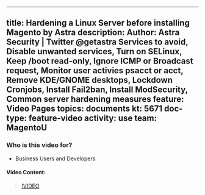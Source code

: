 
---
title: Hardening a Linux Server before installing Magento by Astra
description: Author: Astra Security  |  Twitter @getastra 
Services to avoid, Disable unwanted services, Turn on SELinux, Keep /boot read-only, Ignore ICMP or Broadcast request, Monitor user activies psacct or acct, Remove KDE/GNOME desktops, Lockdown Cronjobs, Install Fail2ban, Install ModSecurity, Common server hardening measures
feature: Video Pages
topics: documents
kt: 5671
doc-type: feature-video
activity: use
team: MagentoU
---

### Who is this video for?

* Business Users and Developers

#### Video Content:

>[!VIDEO](https://video.tv.adobe.com/v/35824)